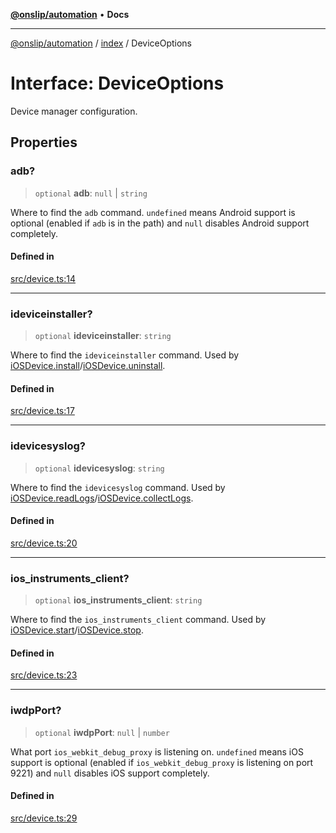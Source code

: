 [**@onslip/automation**](../../README.md) • **Docs**

***

[@onslip/automation](../../README.md) / [index](../README.md) / DeviceOptions

# Interface: DeviceOptions

Device manager configuration.

## Properties

### adb?

> `optional` **adb**: `null` \| `string`

Where to find the `adb` command. `undefined` means Android support is optional (enabled if `adb` is in the path) and
`null` disables Android support completely.

#### Defined in

[src/device.ts:14](https://github.com/Onslip/automation/blob/aed87d3401609cf5df05adc6d1563b1b99f345fe/src/device.ts#L14)

***

### ideviceinstaller?

> `optional` **ideviceinstaller**: `string`

Where to find the `ideviceinstaller` command. Used by [iOSDevice.install](../classes/iOSDevice.md#install)/[iOSDevice.uninstall](../classes/iOSDevice.md#uninstall).

#### Defined in

[src/device.ts:17](https://github.com/Onslip/automation/blob/aed87d3401609cf5df05adc6d1563b1b99f345fe/src/device.ts#L17)

***

### idevicesyslog?

> `optional` **idevicesyslog**: `string`

Where to find the `idevicesyslog` command. Used by [iOSDevice.readLogs](../classes/iOSDevice.md#readlogs)/[iOSDevice.collectLogs](../classes/iOSDevice.md#collectlogs).

#### Defined in

[src/device.ts:20](https://github.com/Onslip/automation/blob/aed87d3401609cf5df05adc6d1563b1b99f345fe/src/device.ts#L20)

***

### ios\_instruments\_client?

> `optional` **ios\_instruments\_client**: `string`

Where to find the `ios_instruments_client` command. Used by [iOSDevice.start](../classes/iOSDevice.md#start)/[iOSDevice.stop](../classes/iOSDevice.md#stop).

#### Defined in

[src/device.ts:23](https://github.com/Onslip/automation/blob/aed87d3401609cf5df05adc6d1563b1b99f345fe/src/device.ts#L23)

***

### iwdpPort?

> `optional` **iwdpPort**: `null` \| `number`

What port `ios_webkit_debug_proxy` is listening on. `undefined` means iOS support is optional (enabled if
`ios_webkit_debug_proxy` is listening on port 9221) and `null` disables iOS support completely.

#### Defined in

[src/device.ts:29](https://github.com/Onslip/automation/blob/aed87d3401609cf5df05adc6d1563b1b99f345fe/src/device.ts#L29)
